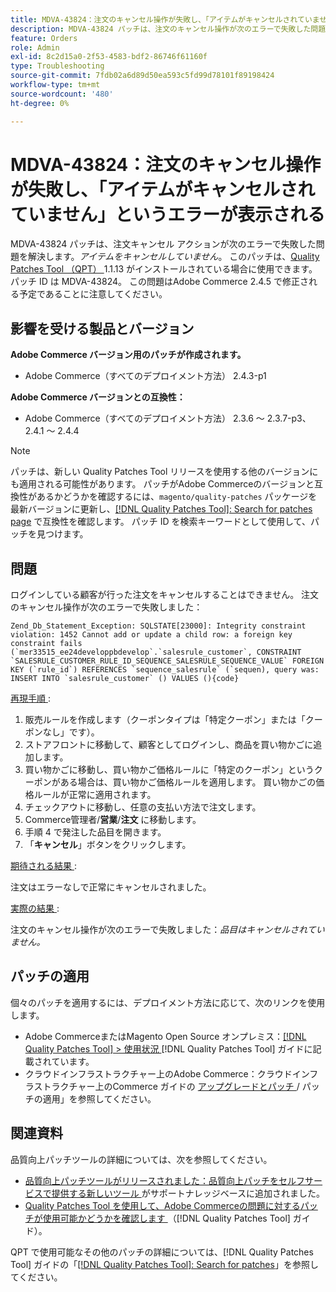 ```yaml
---
title: MDVA-43824：注文のキャンセル操作が失敗し、「アイテムがキャンセルされていません」というエラーが表示される
description: MDVA-43824 パッチは、注文のキャンセル操作が次のエラーで失敗した問題を解決します。*アイテムをキャンセルしていません*。 このパッチは、[Quality Patches Tool （QPT） ] （https://experienceleague.adobe.com/ja/docs/commerce-operations/tools/quality-patches-tool/quality-patches-tool-to-self-serve-quality-patches） 1.1.13 がインストールされている場合に利用できます。 パッチ ID は MDVA-43824。 この問題はAdobe Commerce 2.4.5 で修正される予定であることに注意してください。
feature: Orders
role: Admin
exl-id: 8c2d15a0-2f53-4583-bdf2-86746f61160f
type: Troubleshooting
source-git-commit: 7fdb02a6d89d50ea593c5fd99d78101f89198424
workflow-type: tm+mt
source-wordcount: '480'
ht-degree: 0%

---
```


# MDVA-43824：注文のキャンセル操作が失敗し、「アイテムがキャンセルされていません」というエラーが表示される

MDVA-43824 パッチは、注文キャンセル アクションが次のエラーで失敗した問題を解決します。*アイテムをキャンセルしていません*。 このパッチは、[Quality Patches Tool （QPT） ](https://experienceleague.adobe.com/ja/docs/commerce-operations/tools/quality-patches-tool/quality-patches-tool-to-self-serve-quality-patches)1.1.13 がインストールされている場合に使用できます。 パッチ ID は MDVA-43824。 この問題はAdobe Commerce 2.4.5 で修正される予定であることに注意してください。

## 影響を受ける製品とバージョン

**Adobe Commerce バージョン用のパッチが作成されます。**

* Adobe Commerce（すべてのデプロイメント方法） 2.4.3-p1

**Adobe Commerce バージョンとの互換性：**

* Adobe Commerce（すべてのデプロイメント方法） 2.3.6 ～ 2.3.7-p3、2.4.1 ～ 2.4.4

>[!NOTE]
>
>パッチは、新しい Quality Patches Tool リリースを使用する他のバージョンにも適用される可能性があります。 パッチがAdobe Commerceのバージョンと互換性があるかどうかを確認するには、`magento/quality-patches` パッケージを最新バージョンに更新し、[[!DNL Quality Patches Tool]: Search for patches page](https://experienceleague.adobe.com/ja/docs/commerce-operations/tools/quality-patches-tool/quality-patches-tool-to-self-serve-quality-patches) で互換性を確認します。 パッチ ID を検索キーワードとして使用して、パッチを見つけます。

## 問題

ログインしている顧客が行った注文をキャンセルすることはできません。 注文のキャンセル操作が次のエラーで失敗しました：

```
Zend_Db_Statement_Exception: SQLSTATE[23000]: Integrity constraint violation: 1452 Cannot add or update a child row: a foreign key constraint fails (`mer33515_ee24developpbdevelop`.`salesrule_customer`, CONSTRAINT `SALESRULE_CUSTOMER_RULE_ID_SEQUENCE_SALESRULE_SEQUENCE_VALUE` FOREIGN KEY (`rule_id`) REFERENCES `sequence_salesrule` (`sequen), query was: INSERT INTO `salesrule_customer` () VALUES (){code}
```

<u> 再現手順 </u>:

1. 販売ルールを作成します（クーポンタイプは「特定クーポン」または「クーポンなし」です）。
1. ストアフロントに移動して、顧客としてログインし、商品を買い物かごに追加します。
1. 買い物かごに移動し、買い物かご価格ルールに「特定のクーポン」というクーポンがある場合は、買い物かご価格ルールを適用します。 買い物かごの価格ルールが正常に適用されます。
1. チェックアウトに移動し、任意の支払い方法で注文します。
1. Commerce管理者/**営業**/**注文** に移動します。
1. 手順 4 で発注した品目を開きます。
1. 「**キャンセル**」ボタンをクリックします。

<u> 期待される結果 </u>:

注文はエラーなしで正常にキャンセルされました。

<u> 実際の結果 </u>:

注文のキャンセル操作が次のエラーで失敗しました：*品目はキャンセルされていません。*

## パッチの適用

個々のパッチを適用するには、デプロイメント方法に応じて、次のリンクを使用します。

* Adobe CommerceまたはMagento Open Source オンプレミス：[[!DNL Quality Patches Tool] > 使用状況 ](/help/tools/quality-patches-tool/usage.md) [!DNL Quality Patches Tool] ガイドに記載されています。
* クラウドインフラストラクチャー上のAdobe Commerce：クラウドインフラストラクチャー上のCommerce ガイドの [ アップグレードとパッチ ](https://experienceleague.adobe.com/docs/commerce-cloud-service/user-guide/develop/upgrade/apply-patches.html?lang=ja)/ パッチの適用」を参照してください。

## 関連資料

品質向上パッチツールの詳細については、次を参照してください。

* [ 品質向上パッチツールがリリースされました：品質向上パッチをセルフサービスで提供する新しいツール ](https://experienceleague.adobe.com/ja/docs/commerce-operations/tools/quality-patches-tool/quality-patches-tool-to-self-serve-quality-patches) がサポートナレッジベースに追加されました。
* [Quality Patches Tool を使用して、Adobe Commerceの問題に対するパッチが使用可能かどうかを確認します ](/help/tools/quality-patches-tool/patches-available-in-qpt/check-patch-for-magento-issue-with-magento-quality-patches.md) （[!DNL Quality Patches Tool] ガイド）。

QPT で使用可能なその他のパッチの詳細については、[!DNL Quality Patches Tool] ガイドの「[[!DNL Quality Patches Tool]: Search for patches](https://experienceleague.adobe.com/tools/commerce-quality-patches/index.html?lang=ja)」を参照してください。
